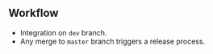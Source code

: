 ## Workflow

- Integration on `dev` branch.
- Any merge to `master` branch triggers a release process.
